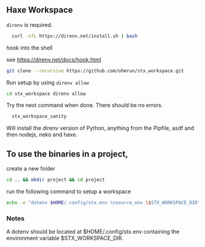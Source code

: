 ## Haxe Workspace

`direnv` is required.

```bash
  curl -sfL https://direnv.net/install.sh | bash
```

hook into the shell

see https://direnv.net/docs/hook.html


```bash
git clone --recursive https://github.com/ohmrun/stx_workspace.git
```

Run setup by using `direnv allow`
```bash
cd stx_workspace direnv allow
```

Try the next command when done. There should be no errors.
```bash
  stx_workspace_sanity
```

Will install the direnv version of Python, anything from the Pipfile, asdf and then nodejs, neko and haxe.

## To use the binaries in a project, 

create a new folder

```bash
cd .. && mkdir project && cd project
```

run the following command to setup a workspace
```bash
echo -e "dotenv $HOME/.config/stx.env \nsource_env \$STX_WORKSPACE_DIR" > .envrc && direnv allow
```


### Notes

A dotenv should be located at $HOME/.config/stx.env containing the environment variable $STX_WORKSPACE_DIR.



